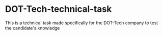 # DOT-Tech-technical-task
This is a technical task made specifically for the DOT-Tech company to test the candidate's knowledge
